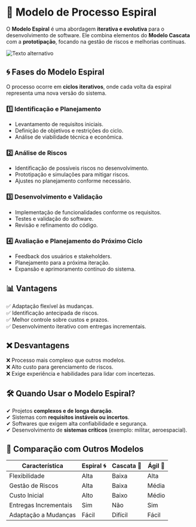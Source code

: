 # 🔄 Modelo de Processo Espiral

O **Modelo Espiral** é uma abordagem **iterativa e evolutiva** para o desenvolvimento de software. Ele combina elementos do **Modelo Cascata** com a **prototipação**, focando na gestão de riscos e melhorias contínuas.

![Texto alternativo](https://arquivo.devmedia.com.br/artigos/Higor_Medeiros/processos_es/image003.gif)


## 🌀 Fases do Modelo Espiral
O processo ocorre em **ciclos iterativos**, onde cada volta da espiral representa uma nova versão do sistema.

### 1️⃣ Identificação e Planejamento
- Levantamento de requisitos iniciais.
- Definição de objetivos e restrições do ciclo.
- Análise de viabilidade técnica e econômica.

### 2️⃣ Análise de Riscos
- Identificação de possíveis riscos no desenvolvimento.
- Prototipação e simulações para mitigar riscos.
- Ajustes no planejamento conforme necessário.

### 3️⃣ Desenvolvimento e Validação
- Implementação de funcionalidades conforme os requisitos.
- Testes e validação do software.
- Revisão e refinamento do código.

### 4️⃣ Avaliação e Planejamento do Próximo Ciclo
- Feedback dos usuários e stakeholders.
- Planejamento para a próxima iteração.
- Expansão e aprimoramento contínuo do sistema.

## 📊 Vantagens
✅ Adaptação flexível às mudanças.  
✅ Identificação antecipada de riscos.  
✅ Melhor controle sobre custos e prazos.  
✅ Desenvolvimento iterativo com entregas incrementais.  

## ❌ Desvantagens
❌ Processo mais complexo que outros modelos.  
❌ Alto custo para gerenciamento de riscos.  
❌ Exige experiência e habilidades para lidar com incertezas.  

## 🛠 Quando Usar o Modelo Espiral?
✔ Projetos **complexos e de longa duração**.  
✔ Sistemas com **requisitos instáveis ou incertos**.  
✔ Softwares que exigem alta confiabilidade e segurança.  
✔ Desenvolvimento de **sistemas críticos** (exemplo: militar, aeroespacial).  

## 🔄 Comparação com Outros Modelos
| Característica       | Espiral 🌀 | Cascata 🚰 | Ágil 🔄 |
|----------------------|-----------|------------|--------|
| Flexibilidade       | Alta      | Baixa       | Alta   |
| Gestão de Riscos   | Alta      | Baixa       | Média  |
| Custo Inicial       | Alto      | Baixo       | Médio  |
| Entregas Incrementais | Sim      | Não         | Sim    |
| Adaptação a Mudanças | Fácil    | Difícil     | Fácil  |
